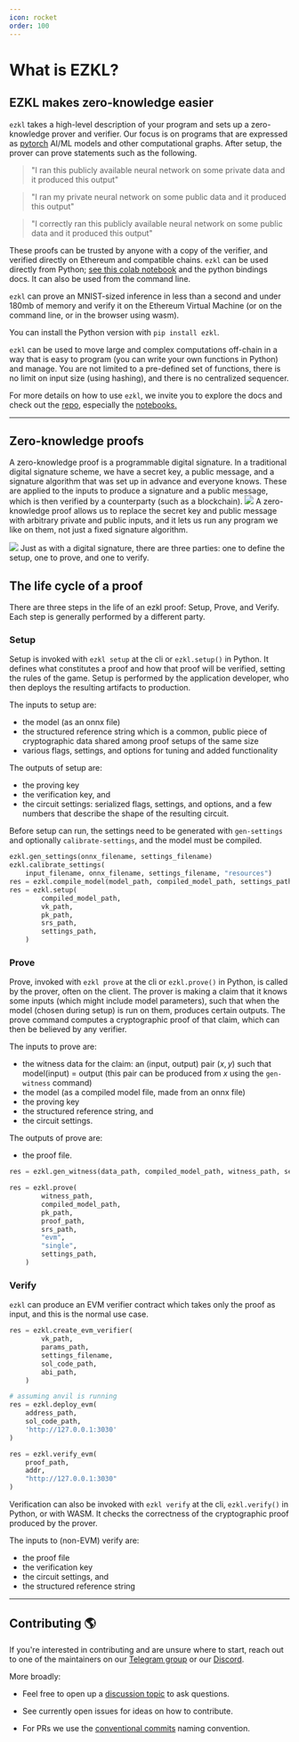 ```yaml
---
icon: rocket
order: 100
---
```


# What is EZKL?

## EZKL makes zero-knowledge easier

`ezkl` takes a high-level description of your program and sets up a zero-knowledge prover and verifier. Our focus is on programs that are expressed as [pytorch](https://pytorch.org/docs/stable/index.html) AI/ML models and other computational graphs. After setup, the prover can prove statements such as the following.

> "I ran this publicly available neural network on some private data and it produced this output"

> "I ran my private neural network on some public data and it produced this output"

> "I correctly ran this publicly available neural network on some public data and it produced this output"

These proofs can be trusted by anyone with a copy of the verifier, and verified directly on Ethereum and compatible chains. `ezkl` can be used directly from Python; [see this colab notebook](https://colab.research.google.com/github/zkonduit/ezkl/blob/main/examples/notebooks/simple_demo.ipynb) and the python bindings docs. It can also be used from the command line.

`ezkl` can prove an MNIST-sized inference in less than a second and under 180mb of memory and verify it on the Ethereum Virtual Machine (or on the command line, or in the browser using wasm).

You can install the Python version with `pip install ezkl`.

`ezkl` can be used to move large and complex computations off-chain in a way that is easy to program (you can write your own functions in Python) and manage. You are not limited to a pre-defined set of functions, there is no limit on input size (using hashing), and there is no centralized sequencer.

For more details on how to use `ezkl`, we invite you to explore the docs and check out the <a href="https://github.com/zkonduit/ezkl" target="_blank">repo</a>, especially the <a href="https://github.com/zkonduit/ezkl/blob/main/examples/notebooks/" target="_blank">notebooks.</a>

----------------------

## Zero-knowledge proofs

A zero-knowledge proof is a programmable digital signature. In a traditional digital signature scheme, we have a secret key, a public message, and a signature algorithm that was set up in advance and everyone knows. These are applied to the inputs to produce a signature and a public message, which is then verified by a counterparty (such as a blockchain).
![](../assets/before.png)
A zero-knowledge proof allows us to replace the secret key and public message with arbitrary private and public inputs, and it lets us run any program we like on them, not just a fixed signature algorithm.

![](../assets/after.png)
Just as with a digital signature, there are three parties: one to define the setup, one to prove, and one to verify.

## The life cycle of a proof

There are three steps in the life of an ezkl proof: Setup, Prove, and Verify. Each step is generally performed by a different party.

### Setup

Setup is invoked with `ezkl setup` at the cli or `ezkl.setup()` in Python. It defines what constitutes a proof and how that proof will be verified, setting the rules of the game. Setup is performed by the application developer, who then deploys the resulting artifacts to production.

The inputs to setup are:

- the model (as an onnx file)
- the structured reference string which is a common, public piece of cryptographic data shared among proof setups of the same size
- various flags, settings, and options for tuning and added functionality

The outputs of setup are:

- the proving key
- the verification key, and
- the circuit settings: serialized flags, settings, and options, and a few numbers that describe the shape of the resulting circuit.

Before setup can run, the settings need to be generated with `gen-settings` and optionally `calibrate-settings`, and the model must be compiled.

```python
ezkl.gen_settings(onnx_filename, settings_filename)
ezkl.calibrate_settings(
    input_filename, onnx_filename, settings_filename, "resources")
res = ezkl.compile_model(model_path, compiled_model_path, settings_path)
res = ezkl.setup(
        compiled_model_path,
        vk_path,
        pk_path,
        srs_path,
        settings_path,
    )
```

### Prove

Prove, invoked with `ezkl prove` at the cli or `ezkl.prove()` in Python, is called by the prover, often on the client. The prover is making a claim that it knows some inputs (which might include model parameters), such that when the model (chosen during setup) is run on them, produces certain outputs. The prove command computes a cryptographic proof of that claim, which can then be believed by any verifier.

The inputs to prove are:

- the witness data for the claim: an (input, output) pair $(x,y)$ such that model(input) = output (this pair can be produced from $x$ using the `gen-witness` command)
- the model (as a compiled model file, made from an onnx file)
- the proving key
- the structured reference string, and
- the circuit settings.

The outputs of prove are:

- the proof file.

```python
res = ezkl.gen_witness(data_path, compiled_model_path, witness_path, settings_path = settings_path)

res = ezkl.prove(
        witness_path,
        compiled_model_path,
        pk_path,
        proof_path,
        srs_path,
        "evm",
        "single",
        settings_path,
    )
```

### Verify

`ezkl` can produce an EVM verifier contract which takes only the proof as input, and this is the normal use case.

```python
res = ezkl.create_evm_verifier(
        vk_path,
        params_path,
        settings_filename,
        sol_code_path,
        abi_path,
    )

# assuming anvil is running
res = ezkl.deploy_evm(
    address_path,
    sol_code_path,
    'http://127.0.0.1:3030'
)

res = ezkl.verify_evm(
    proof_path,
    addr,
    "http://127.0.0.1:3030"
)
```

Verification can also be invoked with `ezkl verify` at the cli, `ezkl.verify()` in Python, or with WASM. It checks the correctness of the cryptographic proof produced by the prover.

The inputs to (non-EVM) verify are:

- the proof file
- the verification key
- the circuit settings, and
- the structured reference string

----------------------

## Contributing 🌎

If you're interested in contributing and are unsure where to start, reach out to one of the maintainers on our [Telegram group](https://t.me/+QRzaRvTPIthlYWMx) or our [Discord](https://discord.gg/mqgdwdSgzA).

More broadly:

- Feel free to open up a [discussion topic](https://github.com/zkonduit/ezkl/discussions) to ask questions.

- See currently open issues for ideas on how to contribute.

- For PRs we use the [conventional commits](https://www.conventionalcommits.org/en/v1.0.0/) naming convention.
